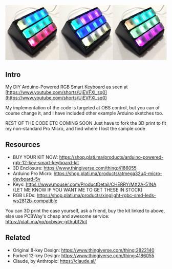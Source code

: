 ![Banner Image of Product](https://github.com/platima/diy-rgb-smartkeyboard/blob/main/Images/Banner%201920.jpg?raw=true)

## Intro

My DIY Arduino-Powered RGB Smart Keyboard as seen at [https://www.youtube.com/shorts/UjEVFXl_sq0](https://www.youtube.com/shorts/UjEVFXl_sq0)

My implementation of the code is targeted at OBS control, but you can of course change it, and I have included other
example Arduino sketches too.

REST OF THE CODE ETC COMING SOON
Just have to fork the 3D print to fit my non-standard Pro Micro, and find where I lost the sample code

## Resources
- BUY YOUR KIT NOW: https://shop.plati.ma/products/arduino-powered-rgb-12-key-smart-keyboard-kit
- 3D Enclosure: https://www.thingiverse.com/thing:4186055
- Arduino Pro Micro: https://shop.plati.ma/products/atmega32u4-micro-devboard-5v
- Keys: https://www.mouser.com/ProductDetail/CHERRY/MX2A-51NA (LET ME KNOW IF YOU WANT ME TO GET THESE IN STOCK)
- RGB LEDs: https://shop.plati.ma/products/xinglight-rgbc-smd-leds-ws2812b-compatible

You can 3D print the case yourself, ask a friend, buy the kit linked to above, else use PCBWay's cheap and awesome service: https://plati.ma/go/pcbway-github12kit

## Related
- Original 8-key Design: https://www.thingiverse.com/thing:2822140
- Forked 12-key Design: https://www.thingiverse.com/thing:4186055
- Claude, by Anthropic: https://claude.ai/
